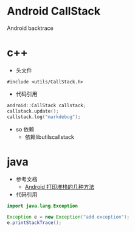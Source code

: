 # Android CallStack

Android backtrace

# c++

* 头文件
```
#include <utils/CallStack.h>
```
* 代码引用
```c++
android::CallStack callstack;
callstack.update();
callstack.log("markdebug");
```
* so 依赖
  * 依赖libutilscallstack

# java

* 参考文档
  * [Android 打印堆栈的几种方法](https://blog.csdn.net/deng0zhaotai/article/details/44957673)
* 代码引用
```java
import java.lang.Exception

Exception e = new Exception("add exception");
e.printStackTrace();
```